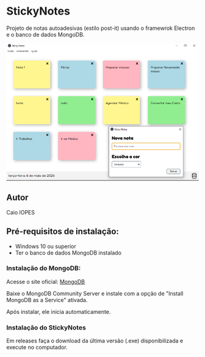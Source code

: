 # StickyNotes
Projeto de notas autoadesivas (estilo post-it) usando o framewrok Electron e o banco de dados MongoDB.

![](src/public/img/img2.png)

## Autor
Caio lOPES

## Pré-requisitos de instalação:
- Windows 10 ou superior
- Ter o banco de dados MongoDB instalado

### Instalação do MongoDB:
Acesse o site oficial:
[MongoDB](https://www.mongodb.com/try/download/community)

Baixe o MongoDB Community Server e instale com a opção de "Install MongoDB as a Service" ativada.

Após instalar, ele inicia automaticamente.

### Instalação do StickyNotes
Em releases faça o download da última versão (.exe) disponibilizada e execute no computador.



